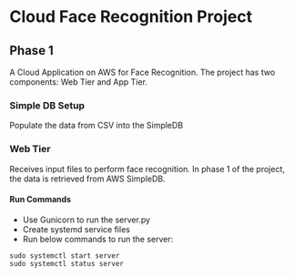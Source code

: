 # Cloud Face Recognition Project

## Phase 1
A Cloud Application on AWS for Face Recognition. The project has two components: Web Tier and App Tier.

### Simple DB Setup
 
Populate the data from CSV into the SimpleDB

### Web Tier

Receives input files to perform face recognition.
In phase 1 of the project, the data is retrieved from AWS SimpleDB.

#### Run Commands

- Use Gunicorn to run the server.py
- Create systemd service files
- Run below commands to run the server:
```
sudo systemctl start server
sudo systemctl status server
```


